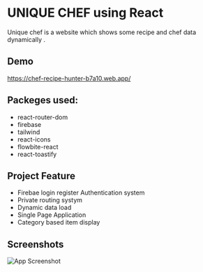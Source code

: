 
# UNIQUE CHEF using React

Unique chef is a website which shows some recipe and chef data dynamically .


## Demo

https://chef-recipe-hunter-b7a10.web.app/


## Packeges used:

 - react-router-dom
 - firebase
 - tailwind
 - react-icons
 - flowbite-react
 - react-toastify


## Project Feature

- Firebae login register Authentication system
- Private routing systym
- Dynamic data load
- Single Page Application
- Category based item display
## Screenshots

![App Screenshot](https://images2.imgbox.com/91/bd/M6SPIFRV_o.png)

